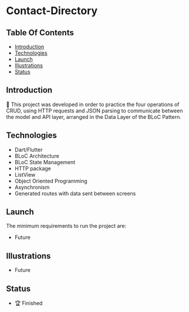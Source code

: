 # Contact-Directory

## Table Of Contents
* [Introduction](#introduction)
* [Technologies](#technologies)
* [Launch](#launch)
* [Illustrations](#illustrations)
* [Status](#status)

## Introduction
📔 This project was developed in order to practice the four operations of CRUD, using HTTP requests and JSON parsing to communicate between the model and API layer, arranged in the Data Layer of the BLoC Pattern.

## Technologies
- Dart/Flutter
- BLoC Architecture
- BLoC State Management
- HTTP package
- ListView
- Object Oriented Programming
- Asynchronism
- Generated routes with data sent between screens

## Launch
The minimum requirements to run the project are:
- Future

## Illustrations
- Future
  
## Status
- 🏆 Finished 
